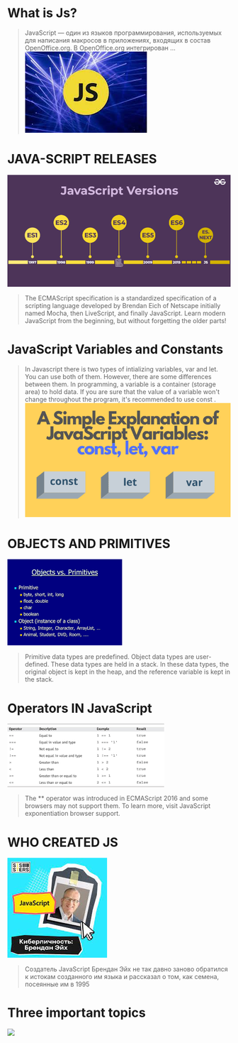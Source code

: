 # What is Js?
> JavaScript — один из языков программирования, используемых для написания макросов в приложениях, входящих в состав OpenOffice.org. В OpenOffice.org интегрирован ...
![](./11111.jpg)
# JAVA-SCRIPT RELEASES
![](./JavaScript-Versions.png)
>The ECMAScript specification is a standardized specification of a scripting 
language developed by Brendan Eich of Netscape initially named Mocha, then 
LiveScript, and finally JavaScript.
Learn modern JavaScript from the beginning, but without forgetting the older 
parts!
# JavaScript Variables and Constants
>In Javascript there is two types of intializing variables, var and let. You can use both of them.
However, there are some differences between them.
In programming, a variable is a container (storage area) to hold data.
If you are sure that the value of a variable won't change throughout the program, it's recommended
to use const .
![](./cover-3.png)
# OBJECTS AND PRIMITIVES
![](./jS.png)
>Primitive data types are predefined. Object data types are user-defined. These data types are held in a stack. In these data types, the original object is kept in the heap, and the reference variable is kept in the stack.
# Operators IN JavaScript
![](./dT.png)
>The ** operator was introduced in ECMAScript 2016 and some browsers may not support them. To learn more, visit JavaScript exponentiation browser support.
# WHO CREATED JS
![](./1234.jpg)
> Создатель JavaScript Брендан Эйх не так давно заново обратился к истокам созданного им языка и рассказал о том, как семена, посеянные им в 1995 
# Three important topics
![](.)